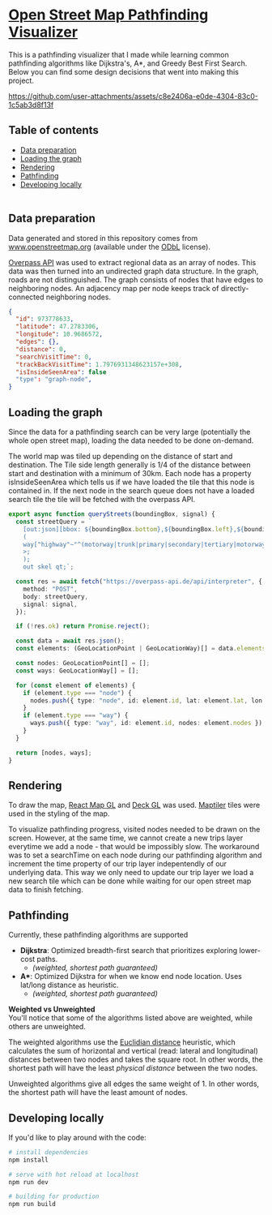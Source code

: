 # [Open Street Map Pathfinding Visualizer](https://dominikschweigl.github.io/osm-path-visualizer/)
This is a pathfinding visualizer that I made while learning common pathfinding algorithms like Dijkstra's, A*, and Greedy Best First Search. Below you can find some design decisions that went into making this project.

https://github.com/user-attachments/assets/c8e2406a-e0de-4304-83c0-1c5ab3d8f13f

## Table of contents
* [Data preparation](https://github.com/dominikschweigl/osm-path-visualizer/tree/main?tab=readme-ov-file#data-preparation)
* [Loading the graph](https://github.com/dominikschweigl/osm-path-visualizer/tree/main?tab=readme-ov-file#loading-the-graph)
* [Rendering](https://github.com/dominikschweigl/osm-path-visualizer/tree/main?tab=readme-ov-file#rendering)
* [Pathfinding](https://github.com/dominikschweigl/osm-path-visualizer/tree/main?tab=readme-ov-file#pathfinding)
* [Developing locally](https://github.com/dominikschweigl/osm-path-visualizer/tree/main?tab=readme-ov-file#developing-locally)
<br/><br/>

## Data preparation
Data generated and stored in this repository comes from www.openstreetmap.org
(available under the [ODbL](https://opendatacommons.org/licenses/odbl/) license).

[Overpass API]([https://extract.bbbike.org/](https://wiki.openstreetmap.org/wiki/Overpass_API)) was used to extract regional data as an array of nodes. This data was then turned into an undirected graph data structure. In the graph, roads are not distinguished. The graph consists of nodes that have edges to neighboring nodes. An adjacency map per node keeps track of directly-connected neighboring nodes.
```json
{
  "id": 973778633,
  "latitude": 47.2783306,
  "longitude": 10.9686572,
  "edges": {},
  "distance": 0,
  "searchVisitTime": 0,
  "trackBackVisitTime": 1.7976931348623157e+308,
  "isInsideSeenArea": false
  "type": "graph-node",
}
```


## Loading the graph
Since the data for a pathfinding search can be very large (potentially the whole open street map), loading the data needed to be done on-demand. 

The world map was tiled up depending on the distance of start and destination. The Tile side length generally is 1/4 of the distance between start and destination with a minimum of 30km. Each node has a property isInsideSeenArea which tells us if we have loaded the tile that this node is contained in. If the next node in the search queue does not have a loaded search tile the tile will be fetched with the overpass API.
```typescript
export async function queryStreets(boundingBox, signal) {
  const streetQuery = `
    [out:json][bbox: ${boundingBox.bottom},${boundingBox.left},${boundingBox.top},${boundingBox.right}];
    (
    way["highway"~"^(motorway|trunk|primary|secondary|tertiary|motorway_link|trunk_link|primary_link|secondary_link|tertiary_link|residential|unclassified|living_street)$"];
    >;
    );
    out skel qt;`;

  const res = await fetch("https://overpass-api.de/api/interpreter", {
    method: "POST",
    body: streetQuery,
    signal: signal,
  });

  if (!res.ok) return Promise.reject();

  const data = await res.json();
  const elements: (GeoLocationPoint | GeoLocationWay)[] = data.elements;

  const nodes: GeoLocationPoint[] = [];
  const ways: GeoLocationWay[] = [];

  for (const element of elements) {
    if (element.type === "node") {
      nodes.push({ type: "node", id: element.id, lat: element.lat, lon: element.lon });
    }
    if (element.type === "way") {
      ways.push({ type: "way", id: element.id, nodes: element.nodes });
    }
  }

  return [nodes, ways];
}
```

## Rendering
To draw the map, [React Map GL](https://visgl.github.io/react-map-gl/) and [Deck GL](https://deck.gl/) was used. [Maptiler]([https://carto.com/help/building-maps/basemap-list/](https://www.maptiler.com/)) tiles were used in the styling of the map.

To visualize pathfinding progress, visited nodes needed to be drawn on the screen. However, at the same time, we cannot create a new trips layer everytime we add a node - that would be impossibly slow. The workaround was to set a searchTime on each node during our pathfinding algorithm and increment the time property of our trip layer indepentendly of our underlying data. This way we only need to update our trip layer we load a new search tile which can be done while waiting for our open street map data to finish fetching.

## Pathfinding
Currently, these pathfinding algorithms are supported
- **Dijkstra**: Optimized breadth-first search that prioritizes exploring lower-cost paths.
    - *(weighted, shortest path guaranteed)*
- **A\***: Optimized Dijkstra for when we know end node location. Uses lat/long distance as heuristic.
    - *(weighted, shortest path guaranteed)*

**Weighted vs Unweighted**  
You'll notice that some of the algorithms listed above are weighted, while others are unweighted.

The weighted algorithms use the [Euclidian distance]([https://en.wiktionary.org/wiki/Manhattan_distance](https://en.wikipedia.org/wiki/Euclidean_distance)) heuristic, which calculates the sum of horizontal and vertical (read: lateral and longitudinal) distances between two nodes and takes the square root. In other words, the shortest path will have the least *physical distance* between the two nodes.

Unweighted algorithms give all edges the same weight of 1. In other words, the shortest path will have the least amount of nodes.

## Developing locally
If you'd like to play around with the code:
```bash
# install dependencies
npm install

# serve with hot reload at localhost
npm run dev

# building for production
npm run build
```
